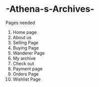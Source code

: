 # -Athena-s-Archives-
Pages needed
1. Home page
2. About us
3. Selling Page
4. Buying Page
5. Wanderer Page
6. My archive
7. Check out
8. Payment page
9. Orders Page
10. Wishlist Page
